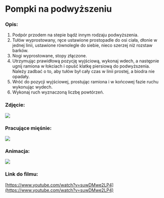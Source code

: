 # Pompki na podwyższeniu

### Opis:
1. Podpór przodem na stepie bądź innym rodzaju podwyższenia.
2. Tułów wyprostowany, ręce ustawione prostopadle do osi ciała, dłonie w jednej linii, ustawione równolegle do siebie, nieco szerzej niż rozstaw barków.
3. Nogi wyprostowane, stopy złączone.
4. Utrzymując prawidłową pozycję wyjściową, wykonaj wdech, a następnie ugnij ramiona w łokciach i opuść klatkę piersiową do podwyższenia. Należy zadbać o to, aby tułów był cały czas w linii prostej, a biodra nie opadały.
5. Wróć do pozycji wyjściowej, prostując ramiona i w końcowej fazie ruchu wykonując wydech.
6. Wykonaj ruch wyznaczoną liczbę powtórzeń.

### Zdjęcie:
![](exercise/pompki_ręce_wysoko/pompki_up.png)

### Pracujące mięśnie:
![](exercise/pompki_ręce_wysoko/pompki_up_.png)

### Animacja:
![](exercise/pompki_ręce_wysoko/ololol.gif)

### Link do filmu:
[https://www.youtube.com/watch?v=suwDMwe2LP4](https://www.youtube.com/watch?v=suwDMwe2LP4)
